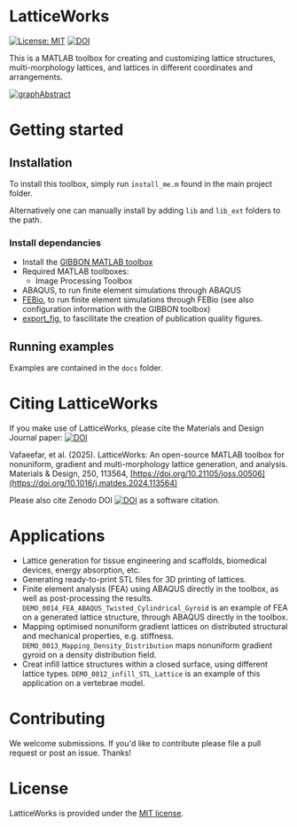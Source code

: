 # LatticeWorks

[![License: MIT](https://img.shields.io/badge/License-MIT-yellow.svg)](https://github.com/mahtab-vafaee/LatticeWorks/blob/main/LICENSE) [![DOI](https://zenodo.org/badge/486929347.svg)](https://doi.org/10.5281/zenodo.13862475) 

This is a MATLAB toolbox for creating and customizing lattice structures, multi-morphology lattices, and lattices in different coordinates and arrangements. 

[![graphAbstract](docs/html/graphAbstract.png)](https://github.com/mahtab-vafaee/LatticeWorks/tree/main)

# Getting started
## Installation
To install this toolbox, simply run `install_me.m` found in the main project folder. 

Alternatively one can manually install by adding `lib` and `lib_ext` folders to the path. 

### Install dependancies
* Install the [GIBBON MATLAB toolbox](https://www.gibboncode.org/)
* Required MATLAB toolboxes:
	- Image Processing Toolbox
* ABAQUS, to run finite element simulations through ABAQUS
* [FEBio](https://www.febio.org/), to run finite element simulations through FEBio (see also configuration information with the GIBBON toolbox)
* [export_fig](https://github.com/altmany/export_fig), to fascilitate the creation of publication quality figures. 

## Running examples
Examples are contained in the `docs` folder.

# Citing LatticeWorks
If you make use of LatticeWorks, please cite the Materials and Design Journal paper: [![DOI](https://img.shields.io/badge/Materials%20and%20Design-10.1016/j.matdes.2024.113564-blue.svg)](https://doi.org/10.1016/j.matdes.2024.113564)
    
Vafaeefar, et al. (2025). LatticeWorks: An open-source MATLAB toolbox for nonuniform, gradient and multi-morphology lattice generation, and analysis. Materials & Design, 250, 113564, [https://doi.org/10.21105/joss.00506](https://doi.org/10.1016/j.matdes.2024.113564)

Please also cite Zenodo DOI [![DOI](https://zenodo.org/badge/486929347.svg)](https://doi.org/10.5281/zenodo.13862475) as a software citation.

# Applications
* Lattice generation for tissue engineering and scaffolds, biomedical devices, energy absorption, etc.
* Generating ready-to-print STL files for 3D printing of lattices. 
* Finite element analysis (FEA) using ABAQUS directly in the toolbox, as well as post-processing the results. `DEMO_0014_FEA_ABAQUS_Twisted_Cylindrical_Gyroid` is an example of FEA on a generated lattice structure, through ABAQUS directly in the toolbox.
* Mapping optimised nonuniform gradient lattices on distributed structural and mechanical properties, e.g. stiffness. `DEMO_0013_Mapping_Density_Distribution` maps nonuniform gradient gyroid on a density distribution field.
* Creat infill lattice structures within a closed surface, using different lattice types. `DEMO_0012_infill_STL_Lattice` is an example of this application on a vertebrae model.

# Contributing
We welcome submissions. If you'd like to contribute please file a pull request or post an issue. Thanks! 

# License <a name="License"></a>
LatticeWorks is provided under the [MIT license](https://github.com/mahtab-vafaee/LatticeWorks/blob/main/LICENSE).
